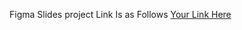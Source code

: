 Figma Slides project 
Link Is as Follows
[Your Link Here](https://www.figma.com/design/OrEyj69XEqzDhLsqxIXxm1/Untitled?node-id=35%3A461&t=0OQ4ngr3lTWkrVin-1) 
